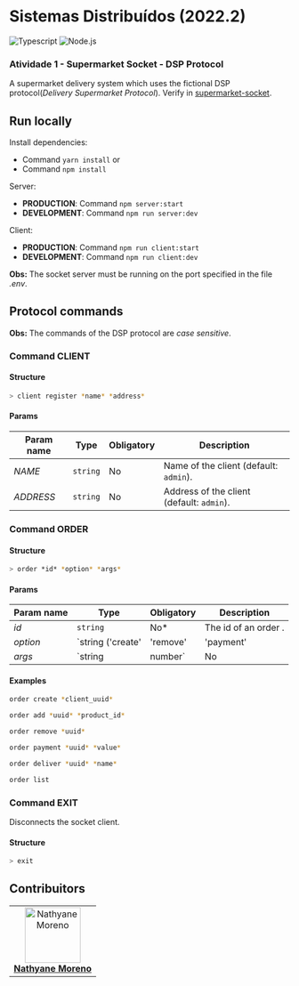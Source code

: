 # Sistemas Distribuídos (2022.2)
![Typescript](https://img.shields.io/badge/-TypeScript-000?&logo=TypeScript&=) ![Node.js](https://img.shields.io/badge/-Node.js-000?&logo=node.js)

### Atividade 1 - Supermarket Socket - DSP Protocol
A supermarket delivery system which uses the fictional DSP protocol(_Delivery Supermarket Protocol_). Verify in [supermarket-socket](./supermarket-socket/README.md).

## Run locally

Install dependencies:
- Command `yarn install`
or
- Command `npm install`

Server:
- **PRODUCTION**: Command `npm server:start`
- **DEVELOPMENT**: Command `npm run server:dev`

Client:
- **PRODUCTION**: Command `npm run client:start`
- **DEVELOPMENT**: Command `npm run client:dev`

**Obs:** The socket server must be running on the port specified in the file _.env_.

## Protocol commands
**Obs:** The commands of the DSP protocol are _case sensitive_.

### Command CLIENT
#### Structure
```sh
> client register *name* *address*
```

#### Params
Param name|Type|Obligatory|Description
-|-|-|-
_NAME_|`string`|No|Name of the client (default: `admin`).
_ADDRESS_|`string`|No|Address of the client (default: `admin`).

### Command ORDER
#### Structure
```sh
> order *id* *option* *args*
```

#### Params
Param name|Type|Obligatory|Description
-|-|-|-
_id_|`string`|No*|The id of an order .
_option_|`string ('create'|'remove'|'payment'|'list'|'details')`|Yes|Option to execute over a order. 
_args_|`string|number`|No|Extra option.

#### Examples
```sh
order create *client_uuid*
```
```sh
order add *uuid* *product_id*
```
```sh
order remove *uuid*
```
```sh
order payment *uuid* *value*
```
```sh
order deliver *uuid* *name*
```
```sh
order list
```

### Command EXIT
Disconnects the socket client.

#### Structure
```sh
> exit
```

## Contribuitors
<table>
  <tr>
    <td align="center">
      <a href="https://github.com/nathyanemoreno">
        <img src="https://avatars.githubusercontent.com/u/40841909?s=100" width="100px;" alt="Nathyane Moreno"/>
        <br />
        <b>Nathyane Moreno</b>
      </a>
    </td>
  </tr>
</table>